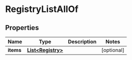 

# RegistryListAllOf


## Properties

Name | Type | Description | Notes
------------ | ------------- | ------------- | -------------
**items** | [**List&lt;Registry&gt;**](Registry.md) |  |  [optional]



